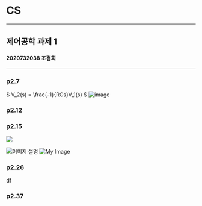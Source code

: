 # CS
---
## 제어공학 과제 1
#### 2020732038 조겸희

---
### p2.7
   
$ V_2(s) = \frac{-1}{RCs}V_1(s) $
![image](https://github.com/user-attachments/assets/e8a7e248-11a0-4259-9d1d-cc4d26bb57f5)

### p2.12
   
   
### p2.15
![](https://drive.google.com/uc?id=187jRy0bazE6G48fcPosYX0RxyyZb8RJGd)

![이미지 설명](https://drive.google.com/uc?id=187jRy0bazE6G48fcPosYX0RxyyZb8RJGd)
   ![My Image](https://raw.githubusercontent.com/gmlruawh/CS/branch/path_to_image/image.jpg)

### p2.26
df
### p2.37
